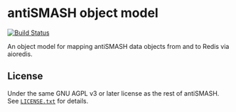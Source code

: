 antiSMASH object model
======================
[![Build Status](https://github.drone.secondarymetabolites.org/api/badges/antismash/models/status.svg)](https://github.drone.secondarymetabolites.org/antismash/models)

An object model for mapping antiSMASH data objects from and to Redis via aioredis.


License
-------

Under the same GNU AGPL v3 or later license as the rest of antiSMASH.
See [`LICENSE.txt`](LICENSE.txt) for details.
